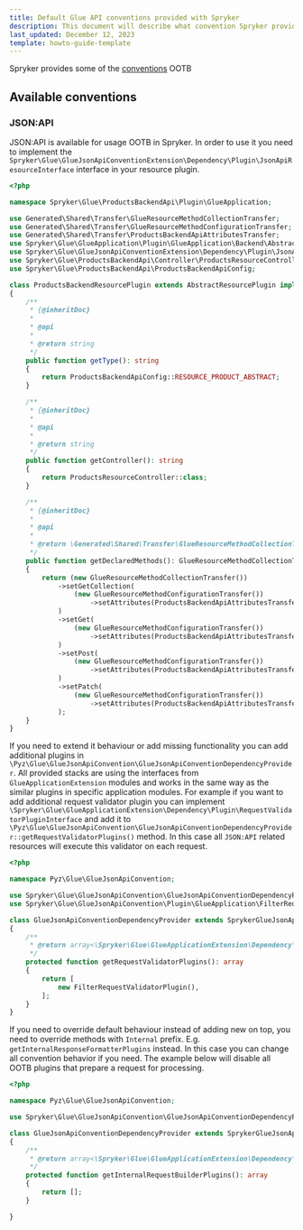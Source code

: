 ```yaml
---
title: Default Glue API conventions provided with Spryker
description: This document will describe what convention Spryker provides OOTB
last_updated: December 12, 2023
template: howto-guide-template
---
```


Spryker provides some of the [conventions](/docs/scos/dev/glue-api-guides/{{page.version}}/conventions/what-is-api-convention.html) OOTB

## Available conventions

### JSON:API

JSON:API is available for usage OOTB in Spryker. In order to use it you need to implement the `Spryker\Glue\GlueJsonApiConventionExtension\Dependency\Plugin\JsonApiResourceInterface` interface in your resource plugin.

```php
<?php

namespace Spryker\Glue\ProductsBackendApi\Plugin\GlueApplication;

use Generated\Shared\Transfer\GlueResourceMethodCollectionTransfer;
use Generated\Shared\Transfer\GlueResourceMethodConfigurationTransfer;
use Generated\Shared\Transfer\ProductsBackendApiAttributesTransfer;
use Spryker\Glue\GlueApplication\Plugin\GlueApplication\Backend\AbstractResourcePlugin;
use Spryker\Glue\GlueJsonApiConventionExtension\Dependency\Plugin\JsonApiResourceInterface;
use Spryker\Glue\ProductsBackendApi\Controller\ProductsResourceController;
use Spryker\Glue\ProductsBackendApi\ProductsBackendApiConfig;

class ProductsBackendResourcePlugin extends AbstractResourcePlugin implements JsonApiResourceInterface
{
    /**
     * {@inheritDoc}
     *
     * @api
     *
     * @return string
     */
    public function getType(): string
    {
        return ProductsBackendApiConfig::RESOURCE_PRODUCT_ABSTRACT;
    }

    /**
     * {@inheritDoc}
     *
     * @api
     *
     * @return string
     */
    public function getController(): string
    {
        return ProductsResourceController::class;
    }

    /**
     * {@inheritDoc}
     *
     * @api
     *
     * @return \Generated\Shared\Transfer\GlueResourceMethodCollectionTransfer
     */
    public function getDeclaredMethods(): GlueResourceMethodCollectionTransfer
    {
        return (new GlueResourceMethodCollectionTransfer())
            ->setGetCollection(
                (new GlueResourceMethodConfigurationTransfer())
                    ->setAttributes(ProductsBackendApiAttributesTransfer::class),
            )
            ->setGet(
                (new GlueResourceMethodConfigurationTransfer())
                    ->setAttributes(ProductsBackendApiAttributesTransfer::class),
            )
            ->setPost(
                (new GlueResourceMethodConfigurationTransfer())
                    ->setAttributes(ProductsBackendApiAttributesTransfer::class),
            )
            ->setPatch(
                (new GlueResourceMethodConfigurationTransfer())
                    ->setAttributes(ProductsBackendApiAttributesTransfer::class),
            );
    }
}

```

If you need to extend it behaviour or add missing functionality you can add additional plugins in `\Pyz\Glue\GlueJsonApiConvention\GlueJsonApiConventionDependencyProvider`. All provided stacks are using the interfaces from `GlueApplicationExtension` modules and works in the same way as the similar plugins in specific application modules. For example if you want to add additional request validator plugin you can implement `\Spryker\Glue\GlueApplicationExtension\Dependency\Plugin\RequestValidatorPluginInterface` and add it to `\Pyz\Glue\GlueJsonApiConvention\GlueJsonApiConventionDependencyProvider::getRequestValidatorPlugins()` method. In this case all `JSON:API` related resources will execute this validator on each request.

```php
<?php

namespace Pyz\Glue\GlueJsonApiConvention;

use Spryker\Glue\GlueJsonApiConvention\GlueJsonApiConventionDependencyProvider as SprykerGlueJsonApiConventionDependencyProvider;
use Spryker\Glue\GlueJsonApiConvention\Plugin\GlueApplication\FilterRequestValidatorPlugin;

class GlueJsonApiConventionDependencyProvider extends SprykerGlueJsonApiConventionDependencyProvider
{
    /**
     * @return array<\Spryker\Glue\GlueApplicationExtension\Dependency\Plugin\RequestValidatorPluginInterface>
     */
    protected function getRequestValidatorPlugins(): array
    {
        return [
            new FilterRequestValidatorPlugin(),
        ];
    }
}

```
If you need to override default behaviour instead of adding new on top, you need to override methods with `Internal` prefix. E.g. `getInternalResponseFormatterPlugins` instead. In this case you can change all convention behavior if you need. The example below will disable all OOTB plugins that prepare a request for processing. 

```php
<?php

namespace Pyz\Glue\GlueJsonApiConvention;

use Spryker\Glue\GlueJsonApiConvention\GlueJsonApiConventionDependencyProvider as SprykerGlueJsonApiConventionDependencyProvider;

class GlueJsonApiConventionDependencyProvider extends SprykerGlueJsonApiConventionDependencyProvider
{
    /**
     * @return array<\Spryker\Glue\GlueApplicationExtension\Dependency\Plugin\RequestBuilderPluginInterface>
     */
    protected function getInternalRequestBuilderPlugins(): array
    {
        return [];
    }

}

```
